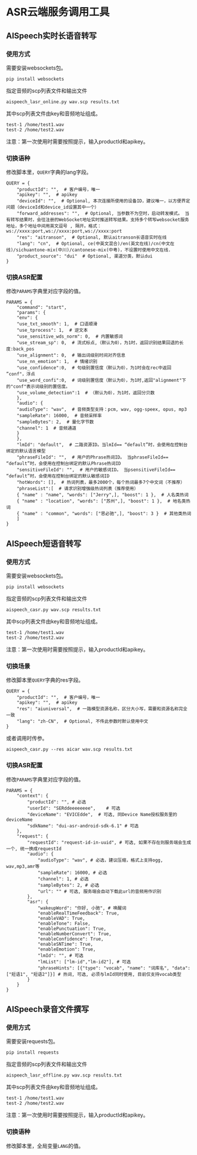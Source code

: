 # ASR云端服务调用工具
## AISpeech实时长语音转写
### 使用方式
需要安装websockets包。
```
pip install websockets
```
指定音频的scp列表文件和输出文件
```
aispeech_lasr_online.py wav.scp results.txt
```
其中scp列表文件由key和音频地址组成。
```
test-1 /home/test1.wav
test-2 /home/test2.wav
```
注意：第一次使用时需要按照提示，输入productId和apikey。
### 切换语种
修改脚本里，`QUERY`字典的lang字段。
```
QUERY = {
    "productId": "",  # 客户编号，唯一
    "apikey": "",  # apikey
    "deviceId": "",  # Optional, 本次连接所使用的设备ID，建议唯一，以方便界定问题（deviceId和device_id设置其中一个）
    "forward_addresses": "",  # Optional, 当参数不为空时，启动转发模式。 当有转写结果时，会往注册的WebSocket地址实时推送转写结果。支持多个转写websocket服务地址，多个地址中间用英文逗号 , 隔开。格式： ws://xxxx:port,ws://xxxx:port,ws://xxxx:port
    "res": "aitranson",  # Optional, 默认aitranson长语音实时在线
    "lang": "cn",  # Optional, ce(中英文混合)/en(英文在线)/cn(中文在线)/sichuantone-mix(中川)/cantonese-mix(中粤)，不设置时使用中文在线.
    "product_source": "dui"  # Optional, 渠道分类，默认dui
}
```
### 切换ASR配置
修改`PARAMS`字典里对应字段的值。
```
PARAMS = {
    "command": "start",
    "params": {
    "env": {
    "use_txt_smooth": 1,  # 口语顺滑
    "use_tprocess": 1,  # 逆文本
    "use_sensitive_wds_norm": 0,  # 内置敏感词
    "use_stream_sp": 0,  # 流式标点,（默认为0），为1时，返回识别结果回退的长度:back_pos
    "use_alignment": 0,  # 输出词级别时间对齐信息
    "use_nn_emotion": 1,  # 情绪识别
    "use_confidence":0,  # 句级别置信度（默认为0），为1时会在rec中返回 ”conf"，浮点
    "use_word_confi":0,  # 词级别置信度（默认为0），为1时,返回"alignment"下的"conf"表示词级别的置信度。
    "use_volume_detection":1  # （默认为0），为1时，返回分贝数
    },
    "audio": {
    "audioType": "wav",  # 音频类型支持：pcm, wav, ogg-speex, opus, mp3
    "sampleRate": 16000,  # 音频采样率
    "sampleBytes": 2,  # 量化字节数
    "channel": 1  # 音频通道
    }
    },
    "lmId": "default",  # 二路资源ID。当lmId== “default”时，会使用在控制台绑定的默认语言模型
    "phraseFileId": "",  # 用户的Phrase热词ID。 当phraseFileId== “default”时，会使用在控制台绑定的默认Phrase热词ID
    "sensitiveFileId": "",  # 用户的敏感词ID。 当psensitiveFileId== “default”时，会使用在控制台绑定的默认敏感词ID
    "hotWords": [],  # 热词列表，最多2000个，每个热词最多7个中文词（不推荐）
    "phraseList":[  # 请求识别增强级热词列表（推荐使用）
    { "name" : "name", "words": ["Jerry",], "boost": 1 },  # 人名类热词
    { "name" : "location", "words": ["苏州",], "boost": 1 },  # 地名类热词
    { "name" : "common", "words": ["思必驰",], "boost": 3 }  # 其他类热词
    ]
}
```
## AISpeech短语音转写
### 使用方式
需要安装websockets包。
```
pip install websockets
```
指定音频的scp列表文件和输出文件
```
aispeech_casr.py wav.scp results.txt
```
其中scp列表文件由key和音频地址组成。
```
test-1 /home/test1.wav
test-2 /home/test2.wav
```
注意：第一次使用时需要按照提示，输入productId和apikey。
### 切换场景
修改脚本里`QUERY`字典的res字段。
```
QUERY = {
    "productId": "",  # 客户编号，唯一
    "apikey": "",  # apikey
    "res": "aiuniversal",  # 一路模型资源名称，区分大小写，需要和资源名称完全一致
    "lang": "zh-CN",  # Optional, 不传此参数时默认使用中文
}
```
或者调用时传参。
```
aispeech_casr.py --res aicar wav.scp results.txt
```
### 切换ASR配置
修改`PARAMS`字典里对应字段的值。
```
PARAMS = {
    "context": {
        "productId": "", # 必选
        "userId": "SERddeeeeeeee",    # 可选
        "deviceName": "EVICEdde",  # 可选, 同Device Name授权服务里的deviceName
        "sdkName": "dui-asr-android-sdk-6.1" # 可选
    },
    "request": {
        "requestId": "request-id-in-uuid", # 可选, 如果不存在则服务端会生成一个, 统一换成requestId
        "audio": {
            "audioType": "wav", # 必选，建议压缩，格式上支持ogg, wav,mp3,amr等
            "sampleRate": 16000, # 必选
            "channel": 1, # 必选
            "sampleBytes": 2, # 必选
            "url": "" # 可选, 服务端会自动下载此url的音频用作识别
        },
        "asr": {
            "wakeupWord": "你好, 小驰", # 唤醒词
            "enableRealTimeFeedback": True,
            "enableVAD": True,
            "enableTone": False,
            "enablePunctuation": True,
            "enableNumberConvert": True,
            "enableConfidence": True,
            "enableSNTime": True,
            "enableEmotion": True,
            "lmId": "", # 可选
            "lmList": ["lm-id","lm-id2"], # 可选
            "phraseHints": [{"type": "vocab", "name": "词库名", "data":["短语1", "短语2"]}] # 热词, 可选, 必须与lmId同时使用, 目前仅支持vocab类型
        }
    }
}
```
## AISpeech录音文件撰写
### 使用方式
需要安装requests包。
```
pip install requests
```
指定音频的scp列表文件和输出文件
```
aispeech_lasr_offline.py wav.scp results.txt
```
其中scp列表文件由key和音频地址组成。
```
test-1 /home/test1.wav
test-2 /home/test2.wav
```
注意：第一次使用时需要按照提示，输入productId和apikey。
### 切换语种
修改脚本里，全局变量`LANG`的值。